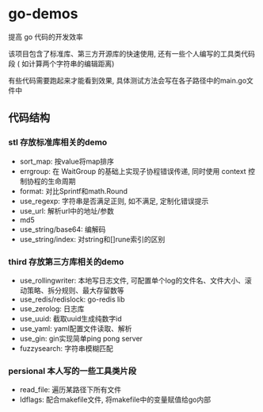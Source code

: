 # go-demos

提高 go 代码的开发效率

该项目包含了标准库、第三方开源库的快速使用, 还有一些个人编写的工具类代码段 ( 如计算两个字符串的编辑距离)

有些代码需要跑起来才能看到效果, 具体测试方法会写在各子路径中的main.go文件中

## 代码结构

### stl 存放标准库相关的demo
* sort_map:  按value将map排序
* errgroup:  在 WaitGroup 的基础上实现子协程错误传递, 同时使用 context 控制协程的生命周期
* format: 对比Sprintf和math.Round
* use_regexp: 字符串是否满足正则, 如不满足, 定制化错误提示
* use_url: 解析url中的地址/参数
* md5
* use_string/base64: 编解码
* use_string/index: 对string和[]rune索引的区别

### third 存放第三方库相关的demo
* use_rollingwriter: 本地写日志文件, 可配置单个log的文件名、文件大小、滚动策略、拆分规则、最大存留数等
* use_redis/redislock: go-redis lib
* use_zerolog: 日志库
* use_uuid: 截取uuid生成纯数字id
* use_yaml: yaml配置文件读取、解析
* use_gin: gin实现简单ping pong server
* fuzzysearch: 字符串模糊匹配

### persional 本人写的一些工具类片段
* read_file: 遍历某路径下所有文件
* ldflags: 配合makefile文件, 将makefile中的变量赋值给go内部

